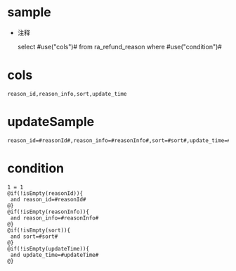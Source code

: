 sample
===
* 注释

	select #use("cols")# from ra_refund_reason  where  #use("condition")#

cols
===
	reason_id,reason_info,sort,update_time

updateSample
===
	
	reason_id=#reasonId#,reason_info=#reasonInfo#,sort=#sort#,update_time=#updateTime#

condition
===

	1 = 1  
	@if(!isEmpty(reasonId)){
	 and reason_id=#reasonId#
	@}
	@if(!isEmpty(reasonInfo)){
	 and reason_info=#reasonInfo#
	@}
	@if(!isEmpty(sort)){
	 and sort=#sort#
	@}
	@if(!isEmpty(updateTime)){
	 and update_time=#updateTime#
	@}
	
	
